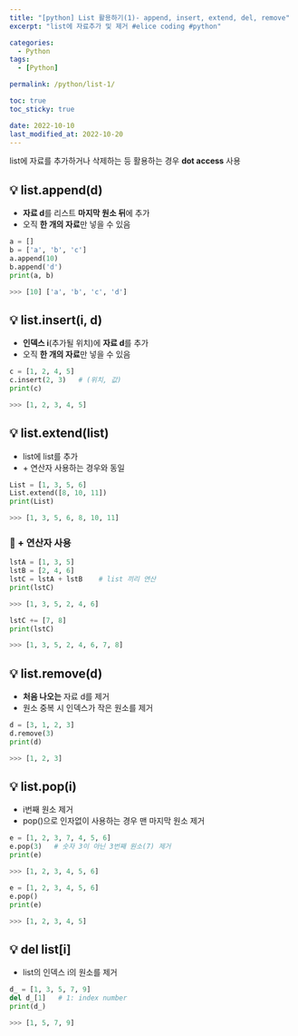 ```yaml
---
title: "[python] List 활용하기(1)- append, insert, extend, del, remove"
excerpt: "list에 자료추가 및 제거 #elice coding #python"

categories:
  - Python
tags:
  - [Python]

permalink: /python/list-1/

toc: true
toc_sticky: true

date: 2022-10-10
last_modified_at: 2022-10-20
---
```


list에 자료를 추가하거나 삭제하는 등 활용하는 경우 **dot access** 사용  

## 💡 list.append(d)
- **자료 d**를 리스트 **마지막 원소 뒤**에 추가
- 오직 **한 개의 자료**만 넣을 수 있음

```python
a = []
b = ['a', 'b', 'c']
a.append(10)
b.append('d')
print(a, b)

>>> [10] ['a', 'b', 'c', 'd']
```

## 💡 list.insert(i, d)
- **인덱스 i**(추가될 위치)에 **자료 d**를 추가
- 오직 **한 개의 자료**만 넣을 수 있음

```python
c = [1, 2, 4, 5]
c.insert(2, 3)   # (위치, 값)
print(c)

>>> [1, 2, 3, 4, 5]
```

## 💡 list.extend(list)
- list에 list를 추가
- \+ 연산자 사용하는 경우와 동일

```python
List = [1, 3, 5, 6]
List.extend([8, 10, 11])
print(List)

>>> [1, 3, 5, 6, 8, 10, 11]
```

### 🌟 + 연산자 사용

```python
lstA = [1, 3, 5]
lstB = [2, 4, 6]
lstC = lstA + lstB    # list 끼리 연산
print(lstC)

>>> [1, 3, 5, 2, 4, 6]
```

```python
lstC += [7, 8]
print(lstC)

>>> [1, 3, 5, 2, 4, 6, 7, 8]
```

## 💡 list.remove(d)
- **처음 나오는** 자료 d를 제거
- 원소 중복 시 인덱스가 작은 원소를 제거

```python
d = [3, 1, 2, 3]
d.remove(3)
print(d)

>>> [1, 2, 3]
```

## 💡 list.pop(i)
- i번째 원소 제거
- pop()으로 인자없이 사용하는 경우 맨 마지막 원소 제거

```python
e = [1, 2, 3, 7, 4, 5, 6]
e.pop(3)   # 숫자 3이 아닌 3번째 원소(7) 제거
print(e)

>>> [1, 2, 3, 4, 5, 6]
```
```python
e = [1, 2, 3, 4, 5, 6]
e.pop()
print(e)

>>> [1, 2, 3, 4, 5]
```

## 💡 del list[i]
- list의 인덱스 i의 원소를 제거

```python
d_ = [1, 3, 5, 7, 9]
del d_[1]   # 1: index number
print(d_)

>>> [1, 5, 7, 9]
```
